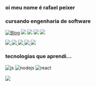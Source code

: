 ### oi meu nome é rafael peixer
### cursando engenharia de software

[![Blog](https://img.shields.io/website?label=rafaelpeixer.com.br&style=for-the-badge&url=https://rafaelpeixer.com.br/)](https://rafaelpeixer.com.br)
<a href="https://www.youtube.com/@rafapeixer" target="_blank"><img src="https://img.shields.io/badge/YouTube-FF0000?style=for-the-badge&logo=youtube&logoColor=white" target="_blank"></a>
<a href="https://instagram.com/rafapeixer" target="_blank"><img src="https://img.shields.io/badge/-Instagram-%23E4405F?style=for-the-badge&logo=instagram&logoColor=white" target="_blank"></a>
<a href="https://www.linkedin.com/in/rafapeixer" target="_blank"><img src="https://img.shields.io/badge/-LinkedIn-%230077B5?style=for-the-badge&logo=linkedin&logoColor=white" target="_blank"></a> 
<a href="https://www.twitter.com/rafapeixer" target="_blank"><img src="https://img.shields.io/badge/-twitter-%230077B5?style=for-the-badge&logo=twitter&logoColor=white" target="_blank"></a> 


<p align="left">
 <a href="https://github.com/rafapeixer">
    <img src="http://github-profile-summary-cards.vercel.app/api/cards/profile-details?username=rafapeixer&theme=transparent" />
  </a>  
  <a href="https://github.com/rafapeixer">
    <img src="http://github-profile-summary-cards.vercel.app/api/cards/repos-per-language?username=rafapeixer&theme=transparent" />
  </a>
    <a href="https://github.com/rafapeixer">
    <img src="http://github-profile-summary-cards.vercel.app/api/cards/most-commit-language?username=rafapeixer&theme=transparent" />
  </a>
  <a href="https://github.com/rafapeixer">
    <img src="http://github-profile-summary-cards.vercel.app/api/cards/stats?username=rafapeixer&theme=transparent" />
  </a>
  <a href="https://github.com/rafapeixer">
    <img src="http://github-profile-summary-cards.vercel.app/api/cards/productive-time?username=rafapeixer&theme=transparent&utcOffset=8" />
  </a>
</p>

### tecnologias que aprendi...

<div style="display: inline_block">
  <img align="center" alt="js" src="https://img.shields.io/badge/JavaScript-F7DF1E?style=for-the-badge&logo=javascript&logoColor=black" />
  <img align="center" alt="nodejs" src="https://img.shields.io/badge/Node.js-43853D?style=for-the-badge&logo=node.js&logoColor=white" />
  <img align="center" alt="react" src="https://img.shields.io/badge/React-20232A?style=for-the-badge&logo=react&logoColor=61DAFB" />
 </div><br/>
 <img src="https://github-readme-stats.vercel.app/api/top-langs/?username=rafapeixer&layout=compact&langs_count=8&theme=transparent" />

